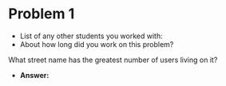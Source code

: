 # Problem 1
- List of any other students you worked with:
- About how long did you work on this problem?


What street name has the greatest number of users living on it?
- **Answer:** 
```sql

```
